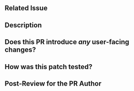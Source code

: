 <!--
Thanks for sending a pull request!  Here are some tips for you:
  1. If this is your first time, please read our contributor guidelines: https://github.com/delta-io/delta/blob/master/CONTRIBUTING.md
  2. If the PR is unfinished, add '[WIP]' in your PR title, e.g., '[WIP] Your PR title ...'.
  3. Be sure to keep the PR description updated to reflect all changes.
  4. Please write your PR title to summarize what this PR proposes.
  5. If possible, provide a concise example to reproduce the issue for a faster review.
  6. If applicable, include corresponding issue number in the PR title and link it in the body.
-->
## Related Issue

<!-- Link related issue
For instance,
  [#ISSUE NUMBER] Your PR title
-->

## Description

<!-- Describe what this PR changes. For instance,
  1. Describe the change.
  2. Describe why we need the change.
-->

## Does this PR introduce _any_ user-facing changes?
<!--
Note that it means *any* user-facing change including all aspects such as the documentation fix.
If yes, please clarify the previous behavior and the change this PR proposes - provide the console output, description and/or an example to show the behavior difference if possible.
If possible, please also clarify if this is a user-facing change compared to the released Delta Lake versions or within the unreleased branches such as master.
If no, write 'No'.
-->

## How was this patch tested?
<!--
If tests were added, say they were added here. Please make sure to add some test cases that check the changes thoroughly including negative and positive cases if possible.
If it was tested in a way different from regular unit tests, please clarify how you tested step by step, ideally copy and paste-able, so that other reviewers can test and check, and descendants can verify in the future.
If tests were not added, please describe why they were not added and/or why it was difficult to add.
-->

## Post-Review for the PR Author

<!--
If this PR resolves an issue be sure to include "Resolves #XXX" to correctly link and close the issue upon merging.
-->
